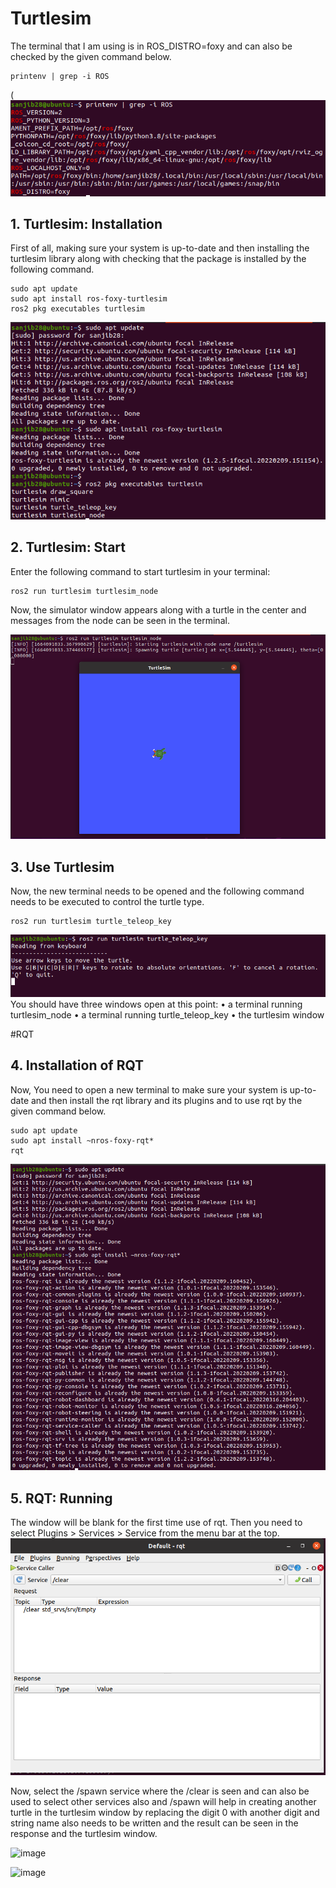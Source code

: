 # Turtlesim
The terminal that I am using is in ROS_DISTRO=foxy and can also be checked by the given command below.
```
printenv | grep -i ROS
```
(![image](https://github.com/sanjiblama28/Github/blob/main/11.PNG)


## 1. Turtlesim: Installation
First of all,  making sure your system is up-to-date and then installing the turtlesim library along with checking that the package is installed by the following command.

```
sudo apt update
sudo apt install ros-foxy-turtlesim
ros2 pkg executables turtlesim
```
![image](https://github.com/sanjiblama28/Github/blob/main/12.PNG)

## 2. Turtlesim: Start

Enter the following command to start turtlesim in your terminal:
```
ros2 run turtlesim turtlesim_node
```
Now, the simulator window appears along with a turtle in the center and messages from the node can be seen in the terminal.    

![image](https://github.com/sanjiblama28/Github/blob/main/13.PNG)
## 3. Use Turtlesim
Now, the new terminal needs to be opened and the following command needs to be executed to control the turtle type.
```
ros2 run turtlesim turtle_teleop_key
```
![image](https://github.com/sanjiblama28/Github/blob/main/l.PNG)
You should have three windows open at this point:
•	a terminal running turtlesim_node 
•	a terminal running turtle_teleop_key 
•	the turtlesim window

#RQT
## 4. Installation of RQT
Now, You need to open a new terminal to make sure your system is up-to-date and then install the rqt library and its plugins and to use rqt by the given command below.

```
sudo apt update
sudo apt install ~nros-foxy-rqt*
rqt
```
![image](https://github.com/sanjiblama28/Github/blob/main/141.PNG)

## 5. RQT: Running 
The window will be blank for the first time use of rqt. Then you need to select Plugins > Services > Service from the menu bar at the top.
![image](https://github.com/sanjiblama28/Github/blob/main/15.PNG)

Now, select the /spawn service where the /clear is seen and can also be used to select other services also and /spawn will help in creating another turtle in the turtlesim window by replacing the digit 0 with another digit and string name also needs to be written and the result can be seen in the response and the turtlesim window.

![image](github.com/sanjiblama28/Github/blob/main/161.PNG)

![image](github.com/sanjiblama28/Github/blob/main/162.PNG)
